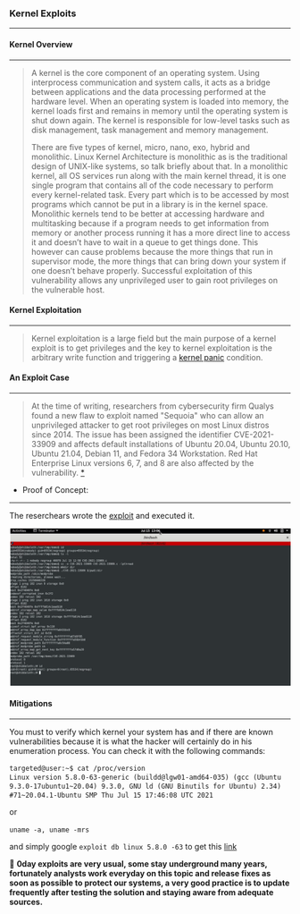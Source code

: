 ### Kernel Exploits
___________________

#### Kernel Overview
--------------------
> A kernel is the core component of an operating system. Using interprocess communication and system calls, it acts as a bridge between applications and the data processing performed at the hardware level.
When an operating system is loaded into memory, the kernel loads first and remains in memory until the operating system is shut down again. The kernel is responsible for low-level tasks such as disk management, task management and memory management.
>
> There are five types of kernel, micro, nano, exo, hybrid and monolithic. Linux Kernel Architecture is monolithic as is the traditional design of UNIX-like systems, so talk briefly about that. In a monolithic kernel, all OS services run along with the main kernel thread, it is one single program that contains all of the code necessary to perform every kernel-related task. Every part which is to be accessed by most programs which cannot be put in a library is in the kernel space. Monolithic kernels tend to be better at accessing hardware and multitasking because if a program needs to get information from memory or another process running it has a more direct line to access it and doesn’t have to wait in a queue to get things done. This however can cause problems because the more things that run in supervisor mode, the more things that can bring down your system if one doesn’t behave properly. Successful exploitation of this vulnerability allows any unprivileged user to gain root privileges on the vulnerable host.

#### Kernel Exploitation
------------------------
> Kernel exploitation is a large field but the main purpose of a kernel exploit is to get privileges and the key to kernel exploitation is the arbitrary write function and triggering a [kernel panic](https://en.wikipedia.org/wiki/Kernel_panic) condition.
#### An Exploit Case
--------------------

> At the time of writing, researchers from cybersecurity firm Qualys found a new flaw to exploit named "Sequoia" who can allow an unprivileged attacker to get root privileges on most Linux distros since 2014. The issue has been assigned the identifier CVE-2021-33909 and affects default installations of Ubuntu 20.04, Ubuntu 20.10, Ubuntu 21.04, Debian 11, and Fedora 34 Workstation. Red Hat Enterprise Linux versions 6, 7, and 8 are also affected by the vulnerability. [*](https://blog.qualys.com/vulnerabilities-threat-research/2021/07/20/sequoia-a-local-privilege-escalation-vulnerability-in-linuxs-files)

- Proof of Concept:
-------------------
The reserchears wrote the [exploit](https://www.qualys.com/2021/07/20/cve-2021-33909/cve-2021-33909-crasher.c) and executed it.


![Sequoia](./demo.png)

#### Mitigations
----------------

You must to verify which kernel your system has and if there are known vulnerabilities because it is what the hacker will certainly do in his enumeration process. You can check it with the following commands:

```console
targeted@user:~$ cat /proc/version
Linux version 5.8.0-63-generic (buildd@lgw01-amd64-035) (gcc (Ubuntu 9.3.0-17ubuntu1~20.04) 9.3.0, GNU ld (GNU Binutils for Ubuntu) 2.34) #71~20.04.1-Ubuntu SMP Thu Jul 15 17:46:08 UTC 2021

```
or

`uname -a, uname -mrs`

and simply google `exploit db linux 5.8.0 -63` to get this [link](https://www.exploit-db.com/exploits/50135)

:triangular_flag_on_post: **0day exploits are very usual, some stay underground many years, fortunately analysts work everyday on this topic and release fixes as soon as possible to protect our systems, a very good practice is to update frequently after testing the solution and staying aware from adequate sources.**


